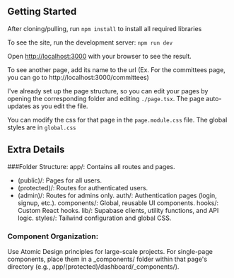 ## Getting Started

After cloning/pulling, run `npm install` to install all required libraries

To see the site, run the development server: `npm run dev`

Open [http://localhost:3000](http://localhost:3000) with your browser to see the result.

To see another page, add its name to the url (Ex. For the committees page, you can go to http://localhost:3000/committees)

I've already set up the page structure, so you can edit your pages by opening the corresponding folder and editing `./page.tsx`. The page auto-updates as you edit the file.

You can modify the css for that page in the `page.module.css` file. The global styles are in `global.css`

## Extra Details

###Folder Structure:
app/: Contains all routes and pages.

- (public)/: Pages for all users.
- (protected)/: Routes for authenticated users.
- (admin)/: Routes for admins only.
  auth/: Authentication pages (login, signup, etc.).
  components/: Global, reusable UI components.
  hooks/: Custom React hooks.
  lib/: Supabase clients, utility functions, and API logic.
  styles/: Tailwind configuration and global CSS.

### Component Organization:

Use Atomic Design principles for large-scale projects.
For single-page components, place them in a \_components/ folder within that page's directory (e.g., app/(protected)/dashboard/\_components/).
